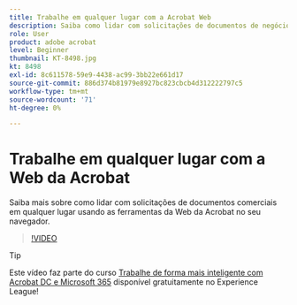 ```yaml
---
title: Trabalhe em qualquer lugar com a Acrobat Web
description: Saiba como lidar com solicitações de documentos de negócios em qualquer lugar usando as ferramentas da Web da Acrobat no seu navegador
role: User
product: adobe acrobat
level: Beginner
thumbnail: KT-8498.jpg
kt: 8498
exl-id: 8c611578-59e9-4438-ac99-3bb22e661d17
source-git-commit: 886d374b81979e8927bc823cbcb4d312222797c5
workflow-type: tm+mt
source-wordcount: '71'
ht-degree: 0%

---
```


# Trabalhe em qualquer lugar com a Web da Acrobat

Saiba mais sobre como lidar com solicitações de documentos comerciais em qualquer lugar usando as ferramentas da Web da Acrobat no seu navegador.

>[!VIDEO](https://video.tv.adobe.com/v/337436?hidetitle=true)

>[!TIP]
>
>Este vídeo faz parte do curso [Trabalhe de forma mais inteligente com Acrobat DC e Microsoft 365](https://experienceleague.adobe.com/?recommended=Acrobat-U-1-2021.microsoft365) disponível gratuitamente no Experience League!

